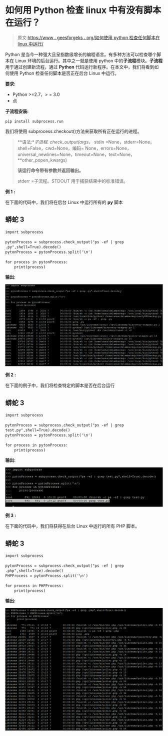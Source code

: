 # 如何用 Python 检查 linux 中有没有脚本在运行？

> 原文:[https://www . geesforgeks . org/如何使用 python 检查任何脚本在 linux 中运行/](https://www.geeksforgeeks.org/how-to-check-any-script-is-running-in-linux-using-python/)

Python 是当今一种强大且呈指数级增长的编程语言。有多种方法可以检查哪个脚本在 Linux 环境的后台运行。其中之一就是使用 python 中的**子流程**模块。**子流程**用于通过创建新流程，通过 **Python** 代码运行新程序。在本文中，我们将看到如何使用 Python 检查任何脚本是否正在后台 Linux 中运行。

**要求:**

*   Python >=2.7，> = 3.0
*   点

**子流程安装:**

```
pip install subprocess.run
```

我们将使用 subprocess.checkout()方法来获取所有正在运行的进程。

> **语法:**子进程. check_output(args，* stdin =None，stderr=None，shell=False，cwd=None，编码= None，errors=None，universal_newlines=None，timeout=None，text=None，**other_popen_kwargs)
> 
> **该运行命令带有参数并返回输出。**
> 
> stderr =子流程。STDOUT 用于捕获结果中的标准错误。

**例 1 :**

在下面的代码中，我们将在后台 Linux 中运行所有的 **py** 脚本

## 蟒蛇 3

```
import subprocess

pytonProcess = subprocess.check_output("ps -ef | grep .py",shell=True).decode()
pytonProcess = pytonProcess.split('\n')

for process in pytonProcess:
    print(process)
```

**输出:**

![](img/f49a940f2809d9f6930d2083ee79f138.png)

**例 2 :**

在下面的例子中，我们将检查特定的脚本是否在后台运行

## 蟒蛇 3

```
import subprocess

pytonProcess = subprocess.check_output("ps -ef | grep test.py",shell=True).decode()
pytonProcess = pytonProcess.split('\n')

for process in pytonProcess:
    print(process)
```

**输出:**

![](img/1d3612cf65faf18a326243e00e94874c.png)

**例 3 :**

在下面的代码中，我们将获得在后台 Linux 中运行的所有 PHP 脚本。

## 蟒蛇 3

```
import subprocess

pytonProcess = subprocess.check_output("ps -ef | grep .php",shell=True).decode()
PHPProcess = pytonProcess.split('\n')

for process in PHPProcess:
    print(process)
```

**输出:**

![](img/92c874cacfd17f730bdc519d30ede7b6.png)